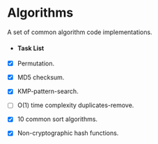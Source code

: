 # Algorithms
A set of common algorithm code implementations.   
- #### Task List   
- [x] Permutation.   
- [x] MD5 checksum.   
- [x] KMP-pattern-search.  
- [ ] O(1) time complexity duplicates-remove.   
- [x] 10 common sort algorithms.  
- [x] Non-cryptographic hash functions.   
 
